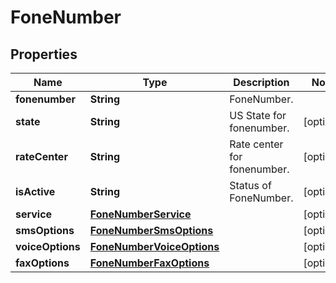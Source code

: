 
# FoneNumber

## Properties
Name | Type | Description | Notes
------------ | ------------- | ------------- | -------------
**fonenumber** | **String** | FoneNumber. | 
**state** | **String** | US State for fonenumber. |  [optional]
**rateCenter** | **String** | Rate center for fonenumber. |  [optional]
**isActive** | **String** | Status of FoneNumber. |  [optional]
**service** | [**FoneNumberService**](FoneNumberService.md) |  |  [optional]
**smsOptions** | [**FoneNumberSmsOptions**](FoneNumberSmsOptions.md) |  |  [optional]
**voiceOptions** | [**FoneNumberVoiceOptions**](FoneNumberVoiceOptions.md) |  |  [optional]
**faxOptions** | [**FoneNumberFaxOptions**](FoneNumberFaxOptions.md) |  |  [optional]



